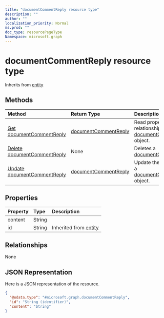 ```yaml
---
title: "documentCommentReply resource type"
description: ""
author: ""
localization_priority: Normal
ms.prod: ""
doc_type: resourcePageType
Namespace: microsoft.graph
---
```



# documentCommentReply resource type




Inherits from [entity](../resources/entity.md)

## Methods
|Method|Return Type|Description|
|:---|:---|:---|
|[Get documentCommentReply](../api/documentcommentreply-get.md)|[documentCommentReply](../resources/documentCommentReply.md)|Read properties and relationships of the [documentCommentReply](../resources/documentcommentreply.md) object.|
|[Delete documentCommentReply](../api/documentcommentreply-delete.md)|None|Deletes a [documentCommentReply](../resources/documentcommentreply.md).|
|[Update documentCommentReply](../api/documentcommentreply-update.md)|[documentCommentReply](../resources/documentCommentReply.md)|Update the properties of a [documentCommentReply](../resources/documentcommentreply.md) object.|

## Properties
|Property|Type|Description|
|:---|:---|:---|
|content|String||
|id|String| Inherited from [entity](../resources/entity.md)|

## Relationships
None

## JSON Representation
Here is a JSON representation of the resource.
<!-- {
  "blockType": "resource",
  "keyProperty": "id",
  "@odata.type": "microsoft.graph.documentCommentReply",
  "baseType": "microsoft.graph.entity",
  "openType": false
}
-->
``` json
{
  "@odata.type": "#microsoft.graph.documentCommentReply",
  "id": "String (identifier)",
  "content": "String"
}
```

